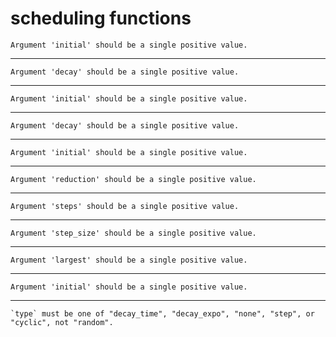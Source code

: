 # scheduling functions

    Argument 'initial' should be a single positive value.

---

    Argument 'decay' should be a single positive value.

---

    Argument 'initial' should be a single positive value.

---

    Argument 'decay' should be a single positive value.

---

    Argument 'initial' should be a single positive value.

---

    Argument 'reduction' should be a single positive value.

---

    Argument 'steps' should be a single positive value.

---

    Argument 'step_size' should be a single positive value.

---

    Argument 'largest' should be a single positive value.

---

    Argument 'initial' should be a single positive value.

---

    `type` must be one of "decay_time", "decay_expo", "none", "step", or "cyclic", not "random".

